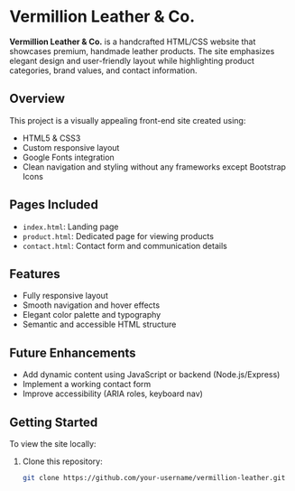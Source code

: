 # Vermillion Leather & Co.

**Vermillion Leather & Co.** is a handcrafted HTML/CSS website that showcases premium, handmade leather products. The site emphasizes elegant design and user-friendly layout while highlighting product categories, brand values, and contact information.

## Overview

This project is a visually appealing front-end site created using:
- HTML5 & CSS3
- Custom responsive layout
- Google Fonts integration
- Clean navigation and styling without any frameworks except Bootstrap Icons

## Pages Included
- `index.html`: Landing page
- `product.html`: Dedicated page for viewing products
- `contact.html`: Contact form and communication details

## Features
- Fully responsive layout
- Smooth navigation and hover effects
- Elegant color palette and typography
- Semantic and accessible HTML structure

## Future Enhancements
- Add dynamic content using JavaScript or backend (Node.js/Express)
- Implement a working contact form
- Improve accessibility (ARIA roles, keyboard nav)

## Getting Started

To view the site locally:

1. Clone this repository:
   ```bash
   git clone https://github.com/your-username/vermillion-leather.git

